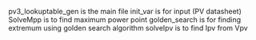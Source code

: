 pv3_lookuptable_gen is the main file
init_var is for input (PV datasheet)
SolveMpp is to find maximum power point
golden_search is for finding extremum using golden search algorithm
solveIpv is to find Ipv from Vpv
